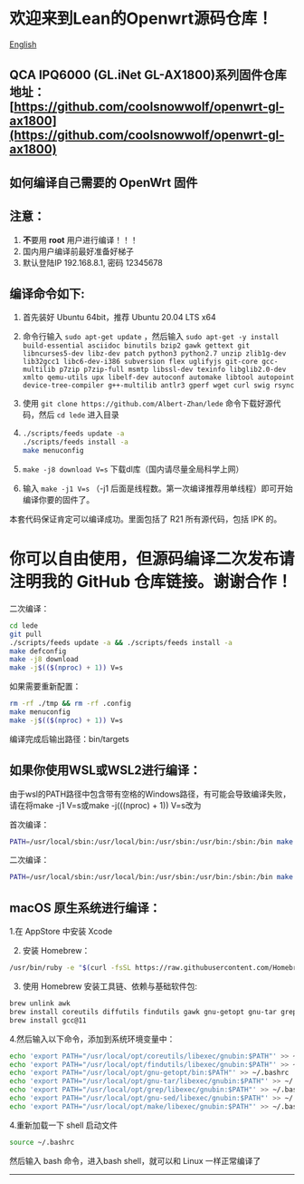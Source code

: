 欢迎来到Lean的Openwrt源码仓库！
=

[English](./README_EN.md)

QCA IPQ6000 (GL.iNet GL-AX1800)系列固件仓库地址：
[https://github.com/coolsnowwolf/openwrt-gl-ax1800](https://github.com/coolsnowwolf/openwrt-gl-ax1800)
-

如何编译自己需要的 OpenWrt 固件
-
注意：
-
1. **不**要用 **root** 用户进行编译！！！
2. 国内用户编译前最好准备好梯子
3. 默认登陆IP 192.168.8.1, 密码 12345678

编译命令如下:
-
1. 首先装好 Ubuntu 64bit，推荐 Ubuntu 20.04 LTS x64

2. 命令行输入 `sudo apt-get update` ，然后输入
   `
   sudo apt-get -y install build-essential asciidoc binutils bzip2 gawk gettext git libncurses5-dev libz-dev patch python3 python2.7 unzip zlib1g-dev lib32gcc1 libc6-dev-i386 subversion flex uglifyjs git-core gcc-multilib p7zip p7zip-full msmtp libssl-dev texinfo libglib2.0-dev xmlto qemu-utils upx libelf-dev autoconf automake libtool autopoint device-tree-compiler g++-multilib antlr3 gperf wget curl swig rsync
   `

3. 使用 `git clone https://github.com/Albert-Zhan/lede` 命令下载好源代码，然后 `cd lede` 进入目录

4. ```bash
   ./scripts/feeds update -a
   ./scripts/feeds install -a
   make menuconfig
   ```

5. `make -j8 download V=s` 下载dl库（国内请尽量全局科学上网）

6. 输入 `make -j1 V=s` （-j1 后面是线程数。第一次编译推荐用单线程）即可开始编译你要的固件了。

本套代码保证肯定可以编译成功。里面包括了 R21 所有源代码，包括 IPK 的。

你可以自由使用，但源码编译二次发布请注明我的 GitHub 仓库链接。谢谢合作！
=

二次编译：
```bash
cd lede
git pull
./scripts/feeds update -a && ./scripts/feeds install -a
make defconfig
make -j8 download
make -j$(($(nproc) + 1)) V=s
```

如果需要重新配置：
```bash
rm -rf ./tmp && rm -rf .config
make menuconfig
make -j$(($(nproc) + 1)) V=s
```

编译完成后输出路径：bin/targets

如果你使用WSL或WSL2进行编译：
------
由于wsl的PATH路径中包含带有空格的Windows路径，有可能会导致编译失败，请在将make -j1 V=s或make -j$(($(nproc) + 1)) V=s改为

首次编译：
```bash
PATH=/usr/local/sbin:/usr/local/bin:/usr/sbin:/usr/bin:/sbin:/bin make -j1 V=s 
```
二次编译：
```bash
PATH=/usr/local/sbin:/usr/local/bin:/usr/sbin:/usr/bin:/sbin:/bin make -j$(($(nproc) + 1)) V=s
```

macOS 原生系统进行编译：
------
1.在 AppStore 中安装 Xcode

2. 安装 Homebrew：
```bash
/usr/bin/ruby -e "$(curl -fsSL https://raw.githubusercontent.com/Homebrew/install/master/install)"
```

3. 使用 Homebrew 安装工具链、依赖与基础软件包:
```bash
brew unlink awk
brew install coreutils diffutils findutils gawk gnu-getopt gnu-tar grep make ncurses pkg-config wget quilt xz
brew install gcc@11
```

4.然后输入以下命令，添加到系统环境变量中：
```bash
echo 'export PATH="/usr/local/opt/coreutils/libexec/gnubin:$PATH"' >> ~/.bashrc
echo 'export PATH="/usr/local/opt/findutils/libexec/gnubin:$PATH"' >> ~/.bashrc
echo 'export PATH="/usr/local/opt/gnu-getopt/bin:$PATH"' >> ~/.bashrc
echo 'export PATH="/usr/local/opt/gnu-tar/libexec/gnubin:$PATH"' >> ~/.bashrc
echo 'export PATH="/usr/local/opt/grep/libexec/gnubin:$PATH"' >> ~/.bashrc
echo 'export PATH="/usr/local/opt/gnu-sed/libexec/gnubin:$PATH"' >> ~/.bashrc
echo 'export PATH="/usr/local/opt/make/libexec/gnubin:$PATH"' >> ~/.bashrc
```

4.重新加载一下 shell 启动文件
```bash
source ~/.bashrc
```

然后输入 bash 命令，进入bash shell，就可以和 Linux 一样正常编译了

------